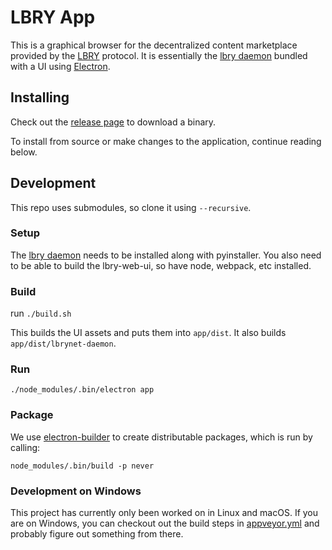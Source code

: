 # LBRY App

This is a graphical browser for the decentralized content marketplace provided by the [LBRY](https://lbry.io) protocol. It is essentially the [lbry daemon](https://github.com/lbryio/lbry) bundled with a UI using [Electron](http://electron.atom.io/).

## Installing

Check out the [release page](https://github.com/lbryio/lbry-app/releases/latest) to download a binary.

To install from source or make changes to the application, continue reading below.

## Development

This repo uses submodules, so clone it using `--recursive`.

### Setup

The
[lbry daemon](https://github.com/lbryio/lbry/blob/master/INSTALL.md) needs
to be installed along with pyinstaller. You also need to be
able to build the lbry-web-ui, so have node, webpack, etc installed.

### Build

run `./build.sh`

This builds the UI assets and puts them into `app/dist`. It also builds `app/dist/lbrynet-daemon`.

### Run

`./node_modules/.bin/electron app`

### Package

We use [electron-builder](https://github.com/electron-userland/electron-builder)
to create distributable packages, which is run by calling:

`node_modules/.bin/build -p never`

### Development on Windows

This project has currently only been worked on in Linux and macOS. If you are on Windows, you can
checkout out the build steps in [appveyor.yml](https://github.com/lbryio/lbry-app/blob/master/appveyor.yml) and probably figure out something from there.
